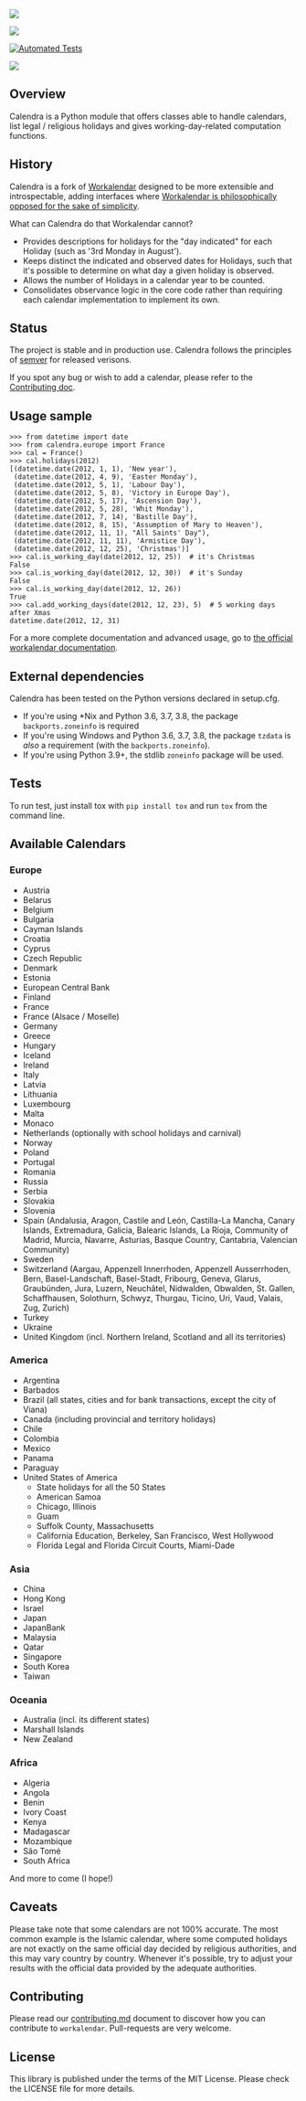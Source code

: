 [![](https://img.shields.io/pypi/v/calendra.svg)][1]

[![](https://img.shields.io/pypi/pyversions/calendra.svg)][1]

  [1]: https://pypi.org/project/calendra

[![Automated Tests](https://github.com/jaraco/calendra/workflows/Automated%20Tests/badge.svg)](https://github.com/jaraco/calendra/actions?query=workflow%3A%22Automated+Tests%22)

[![](https://readthedocs.org/projects/calendra/badge/?version=latest)](https://calendra.readthedocs.io/en/latest/?badge=latest)

## Overview

Calendra is a Python module that offers classes able to handle calendars, list legal / religious holidays and gives working-day-related computation functions.

## History

Calendra is a fork of [Workalendar](https://github.com/peopledoc/workalendar)
designed to be more extensible and introspectable, adding interfaces where
[Workalendar is philosophically opposed for the sake of simplicity](https://github.com/peopledoc/workalendar/pull/79).

What can Calendra do that Workalendar cannot?

- Provides descriptions for holidays for the "day indicated" for each
  Holiday (such as '3rd Monday in August').
- Keeps distinct the indicated and observed dates for Holidays, such
  that it's possible to determine on what day a given holiday is observed.
- Allows the number of Holidays in a calendar year to be counted.
- Consolidates observance logic in the core code rather than requiring
  each calendar implementation to implement its own.

## Status

The project is stable and in production use. Calendra follows the principles of [semver](https://semver.org) for released verisons.

If you spot any bug or wish to add a calendar, please refer to the [Contributing doc](https://peopledoc.github.io/workalendar/contributing.html).

## Usage sample

```python-repl
>>> from datetime import date
>>> from calendra.europe import France
>>> cal = France()
>>> cal.holidays(2012)
[(datetime.date(2012, 1, 1), 'New year'),
 (datetime.date(2012, 4, 9), 'Easter Monday'),
 (datetime.date(2012, 5, 1), 'Labour Day'),
 (datetime.date(2012, 5, 8), 'Victory in Europe Day'),
 (datetime.date(2012, 5, 17), 'Ascension Day'),
 (datetime.date(2012, 5, 28), 'Whit Monday'),
 (datetime.date(2012, 7, 14), 'Bastille Day'),
 (datetime.date(2012, 8, 15), 'Assumption of Mary to Heaven'),
 (datetime.date(2012, 11, 1), "All Saints' Day"),
 (datetime.date(2012, 11, 11), 'Armistice Day'),
 (datetime.date(2012, 12, 25), 'Christmas')]
>>> cal.is_working_day(date(2012, 12, 25))  # it's Christmas
False
>>> cal.is_working_day(date(2012, 12, 30))  # it's Sunday
False
>>> cal.is_working_day(date(2012, 12, 26))
True
>>> cal.add_working_days(date(2012, 12, 23), 5)  # 5 working days after Xmas
datetime.date(2012, 12, 31)
```

For a more complete documentation and advanced usage, go to [the official workalendar documentation](https://peopledoc.github.io/workalendar).

## External dependencies

Calendra has been tested on the Python versions declared in setup.cfg.

* If you're using \*Nix and Python 3.6, 3.7, 3.8, the package `backports.zoneinfo` is required
* If you're using Windows and Python 3.6, 3.7, 3.8, the package `tzdata` is *also* a requirement (with the `backports.zoneinfo`).
* If you're using Python 3.9+, the stdlib `zoneinfo` package will be used.

## Tests

To run test, just install tox with `pip install tox` and run `tox`
from the command line.


## Available Calendars

### Europe

- Austria
- Belarus
- Belgium
- Bulgaria
- Cayman Islands
- Croatia
- Cyprus
- Czech Republic
- Denmark
- Estonia
- European Central Bank
- Finland
- France
- France (Alsace / Moselle)
- Germany
- Greece
- Hungary
- Iceland
- Ireland
- Italy
- Latvia
- Lithuania
- Luxembourg
- Malta
- Monaco
- Netherlands (optionally with school holidays and carnival)
- Norway
- Poland
- Portugal
- Romania
- Russia
- Serbia
- Slovakia
- Slovenia
- Spain (Andalusia, Aragon, Castile and León, Castilla-La Mancha, Canary Islands, Extremadura, Galicia, Balearic Islands, La Rioja, Community of Madrid, Murcia, Navarre, Asturias, Basque Country, Cantabria, Valencian Community)
- Sweden
- Switzerland (Aargau, Appenzell Innerrhoden, Appenzell Ausserrhoden, Bern, Basel-Landschaft, Basel-Stadt, Fribourg, Geneva, Glarus, Graubünden, Jura, Luzern, Neuchâtel, Nidwalden, Obwalden, St. Gallen, Schaffhausen, Solothurn, Schwyz, Thurgau, Ticino, Uri, Vaud, Valais, Zug, Zurich)
- Turkey
- Ukraine
- United Kingdom (incl. Northern Ireland, Scotland and all its territories)

### America

- Argentina
- Barbados
- Brazil (all states, cities and for bank transactions, except the city of Viana)
- Canada (including provincial and territory holidays)
- Chile
- Colombia
- Mexico
- Panama
- Paraguay
- United States of America
  - State holidays for all the 50 States
  - American Samoa
  - Chicago, Illinois
  - Guam
  - Suffolk County, Massachusetts
  - California Education, Berkeley, San Francisco, West Hollywood
  - Florida Legal and Florida Circuit Courts, Miami-Dade

### Asia

- China
- Hong Kong
- Israel
- Japan
- JapanBank
- Malaysia
- Qatar
- Singapore
- South Korea
- Taiwan

### Oceania

- Australia (incl. its different states)
- Marshall Islands
- New Zealand

### Africa

- Algeria
- Angola
- Benin
- Ivory Coast
- Kenya
- Madagascar
- Mozambique
- São Tomé
- South Africa

And more to come (I hope!)

## Caveats

Please take note that some calendars are not 100% accurate. The most common example is the Islamic calendar, where some computed holidays are not exactly on the same official day decided by religious authorities, and this may vary country by country. Whenever it's possible, try to adjust your results with the official data provided by the adequate authorities.


## Contributing

Please read our [contributing.md](https://github.com/peopledoc/workalendar/blob/master/docs/contributing.md) document to discover how you can contribute to `workalendar`. Pull-requests are very welcome.

## License

This library is published under the terms of the MIT License. Please check the LICENSE file for more details.

